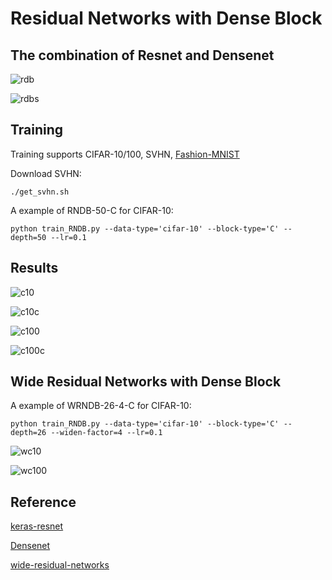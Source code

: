 # Residual Networks with Dense Block

## The combination of Resnet and Densenet

![rdb](https://github.com/TianzhongSong/Residual-Networks-with-Dense-Block/blob/master/imgs/rdb.jpg)

![rdbs](https://github.com/TianzhongSong/Residual-Networks-with-Dense-Block/blob/master/imgs/rdbs.jpg)

## Training

Training supports CIFAR-10/100, SVHN, [Fashion-MNIST](https://github.com/zalandoresearch/fashion-mnist)

Download SVHN:
    
    ./get_svhn.sh

A example of RNDB-50-C for CIFAR-10:

    python train_RNDB.py --data-type='cifar-10' --block-type='C' --depth=50 --lr=0.1

## Results

![c10](https://github.com/TianzhongSong/Residual-Networks-with-Dense-Block/blob/master/imgs/c10.jpg)

![c10c](https://github.com/TianzhongSong/Residual-Networks-with-Dense-Block/blob/master/imgs/c10c.jpg)

![c100](https://github.com/TianzhongSong/Residual-Networks-with-Dense-Block/blob/master/imgs/c100.jpg)

![c100c](https://github.com/TianzhongSong/Residual-Networks-with-Dense-Block/blob/master/imgs/c100c.jpg)

## Wide Residual Networks with Dense Block

A example of WRNDB-26-4-C for CIFAR-10:

    python train_RNDB.py --data-type='cifar-10' --block-type='C' --depth=26 --widen-factor=4 --lr=0.1

![wc10](https://github.com/TianzhongSong/Residual-Networks-with-Dense-Block/blob/master/imgs/wc10.jpg)

![wc100](https://github.com/TianzhongSong/Residual-Networks-with-Dense-Block/blob/master/imgs/wc100.jpg)

## Reference

[keras-resnet](https://github.com/raghakot/keras-resnet)

[Densenet](https://github.com/liuzhuang13/DenseNet)

[wide-residual-networks](https://github.com/szagoruyko/wide-residual-networks)
